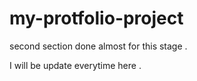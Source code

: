 # my-protfolio-project

second section done almost for this stage .

I will be update everytime here .